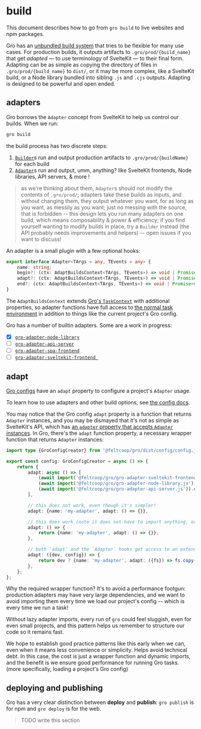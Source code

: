 # build

This document describes how to go from `gro build` to live websites and npm packages.

Gro has an [unbundled build system](unbundled.md)
that tries to be flexible for many use cases.
For production builds, it outputs artifacts to `.gro/prod/{build_name}`
that get _adapted_ — to use terminology of SvelteKit — to their final form.
Adapting can be as simple as copying
the directory of files in `.gro/prod/{build_name}` to `dist/`,
or it may be more complex, like a SvelteKit build,
or a Node library bundled into sibling `.js` and `.cjs` outputs.
Adapting is designed to be powerful and open ended.

## adapters

Gro borrows the `Adapter` concept from SvelteKit to help us control our builds.
When we run:

```bash
gro build
```

the build process has two discrete steps:

1. [`Builder`](../build/builder.ts)s run and output production artifacts to `.gro/prod/{buildName}` for each build
2. [`Adapter`](../adapt/adapter.ts)s run and output, umm, anything?
   like SvelteKit frontends, Node libraries, API servers, & more !

> as we're thinking about them, `Adapter`s should not modify the contents of `.gro/prod/`;
> adapters take these builds as inputs, and without changing them,
> they output whatever you want, for as long as you want, as messily as you want;
> just no messing with the source, that is forbidden --
> this design lets you run many adapters on one build,
> which means composability & power & efficiency;
> if you find yourself wanting to modify builds in place, try a `Builder` instead
> (the API probably needs improvements and helpers) -- open issues if you want to discuss!

An adapter is a small plugin with a few optional hooks:

```ts
export interface Adapter<TArgs = any, TEvents = any> {
	name: string;
	begin?: (ctx: AdaptBuildsContext<TArgs, TEvents>) => void | Promise<void>;
	adapt?: (ctx: AdaptBuildsContext<TArgs, TEvents>) => void | Promise<void>;
	end?: (ctx: AdaptBuildsContext<TArgs, TEvents>) => void | Promise<void>;
}
```

The `AdaptBuildsContext` extends
[Gro's `TaskContext`](../task/README.md#user-content-types-task-and-taskcontext)
with additional properties,
so adapter functions have full access to
[the normal task environment](../task/README.md)
in addition to things like the current project's Gro config.

Gro has a number of builtin adapters. Some are a work in progress:

- [x] [`gro-adapter-node-library`](../adapt/gro-adapter-node-library.ts)
- [ ] [`gro-adapter-api-server`](../adapt/gro-adapter-api-server.ts)
- [ ] [`gro-adapter-spa-frontend`](../adapt/gro-adapter-spa-frontend.ts)
- [ ] [`gro-adapter-sveltekit-frontend `](../adapt/gro-adapter-sveltekit-frontend.ts)

## adapt

[Gro configs](config.md) have an `adapt` property to configure a project's `Adapter` usage.

To learn how to use adapters and other build options, see [the config docs](config.md).

You may notice that the Gro config `adapt` property is a function that returns `Adapter` instances,
and you may be dismayed that it's not as simple as SvelteKit's API, which has
[an `adapter` property that accepts `Adapter` instances](https://kit.svelte.dev/docs#adapters).
In Gro, there's the `adapt` function property,
a necessary wrapper function that returns `Adapter` instances:

```ts
import type {GroConfigCreator} from '@feltcoop/gro/dist/config/config.js';

export const config: GroConfigCreator = async () => {
	return {
		adapt: async () => [
			(await import('@feltcoop/gro/gro-adapter-sveltekit-frontend.js')).createAdapter(),
			(await import('@feltcoop/gro/gro-adapter-node-library.js')).createAdapter(),
			(await import('@feltcoop/gro/gro-adapter-api-server.js')).createAdapter(),
		],

		// this does not work, even though it's simpler!
		adapt: {name: 'my-adapter', adapt: () => {}},

		// this does work (note it does not have to import anything, or be async):
		adapt: () => {
			return {name: 'my-adapter', adapt: () => {}};
		},

		// both `adapt` and the `Adapter` hooks get access to an extended task context:
		adapt: ({dev, config}) => {
			return dev ? {name: 'my-adapter', adapt: ({fs}) => fs.copy(/**/)} : toProdAdapters(config);
		},
	};
};
```

Why the required wrapper function?
It's to avoid a performance footgun:
production adapters may have very large dependencies,
and we want to avoid importing them every time we load our project's config --
which is every time we run a task!

Without lazy adapter imports, every run of `gro` could feel sluggish, even for even small projects,
and this pattern helps us remember to structure our code so it remains fast.

We hope to establish good practice patterns like this early when we can,
even when it means less convenience or simplicity. Helps avoid technical debt.
In this case, the cost is just a wrapper function and dynamic imports,
and the benefit is we ensure good performance for running Gro tasks.
(more specifically, loading a project's Gro config)

## deploying and publishing

Gro has a very clear distinction between **deploy** and **publish**:
`gro publish` is for npm and `gro deploy` is for the web.

> TODO write this section
